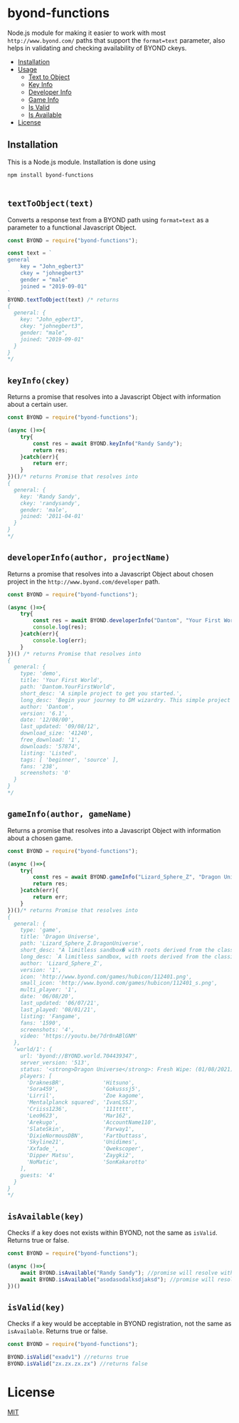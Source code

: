 # byond-functions

Node.js module for making it easier to work with most `http://www.byond.com/` paths that support the `format=text` parameter, also helps in validating and checking availability of BYOND ckeys.

* [Installation](#installation)
* [Usage](#usage)
  * [Text to Object](#texttoobjecttext)
  * [Key Info](#keyinfockey)
  * [Developer Info](#developerinfoauthor-projectname)
  * [Game Info](#gameinfoauthor-gamename)
  * [Is Valid](#isvalidkey)
  * [Is Available](#isavailablekey)
* [License](#license)

## Installation
This is a Node.js module. Installation is done using

`npm install byond-functions`
<br/>
<br/>
## `textToObject(text)`
Converts a response text from a BYOND path using `format=text` as a parameter to a functional Javascript Object.
```javascript
const BYOND = require("byond-functions");

const text = `
general
	key = "John_egbert3"
	ckey = "johnegbert3"
	gender = "male"
	joined = "2019-09-01"
`
BYOND.textToObject(text) /* returns 
{
  general: {
    key: "John_egbert3",
    ckey: "johnegbert3",
    gender: "male",
    joined: "2019-09-01"  
  }
}
*/
```                                           


## `keyInfo(ckey)`
Returns a promise that resolves into a Javascript Object with information about a certain user.
```javascript
const BYOND = require("byond-functions");

(async ()=>{
    try{
        const res = await BYOND.keyInfo("Randy Sandy");
        return res;
    }catch(err){
        return err;
    }
})()/* returns Promise that resolves into
{
  general: {
    key: 'Randy Sandy',
    ckey: 'randysandy',
    gender: 'male',
    joined: '2011-04-01'
  }
}
*/
```   


## `developerInfo(author, projectName)`
Returns a promise that resolves into a Javascript Object about chosen project in the `http://www.byond.com/developer` path.
```javascript
const BYOND = require("byond-functions");

(async ()=>{
    try{
        const res = await BYOND.developerInfo("Dantom", "Your First World");
        console.log(res);
    }catch(err){
        console.log(err);
    }
})() /* returns Promise that resolves into
{
  general: {
    type: 'demo',
    title: 'Your First World',
    path: 'Dantom.YourFirstWorld',
    short_desc: 'A simple project to get you started.',
    long_desc: 'Begin your journey to DM wizardry. This simple project guides you through the first steps of using the Dream Maker compiler to build a multi-player world.<br>\\n<br>\\nThanks to LordAndrew for maintaining the tutorial.',
    author: 'Dantom',
    version: '6.1',
    date: '12/08/00',
    last_updated: '09/08/12',
    download_size: '41240',
    free_download: '1',
    downloads: '57874',
    listing: 'Listed',
    tags: [ 'beginner', 'source' ],
    fans: '238',
    screenshots: '0'
  }
}
*/
```


## `gameInfo(author, gameName)`
Returns a promise that resolves into a Javascript Object with information about a chosen game.
```javascript
const BYOND = require("byond-functions");

(async ()=>{
    try{
        const res = await BYOND.gameInfo("Lizard_Sphere_Z", "Dragon Universe");
        return res;
    }catch(err){
        return err;
    }
})()/* returns Promise that resolves into
{
  general: {
    type: 'game',
    title: 'Dragon Universe',
    path: 'Lizard_Sphere_Z.DragonUniverse',
    short_desc: "A limitless sandbox� with roots derived from the classic hit series: 'Dragon Ball Z'� the game is a blend of high-paced combat and strategic maneuvering.",
    long_desc: `A limitless sandbox, with roots derived from the classic hit series: 'Dragon Ball Z', the game is a blend of high-paced combat and strategic maneuvering. Whether it be ascending to the throne as the first Super Saiyan, calling on the Dragon Balls, or even achieving peak Ultra Instinct, players can freely decide their fate.<br>\\n<br>\\nYou can choose from a dozen of races ranging from Saiyans, Bio-Androids, Humans� and even Demigods. Rise to the challenge, clash with other players in a battle of both skill and builds, inflate your power level through RPG Mechanics, and set the tone for others.<br>\\n<br>\\n<strong>EXCITING 2D ACTION</strong><br>\\nWith the foundation built from simple, easy-to-learn controls and 2D graphics, they build the way for free-flowing and fast-paced combat.<br>\\n<br>\\n<strong>OVER 100 TECHNIQUES</strong><br>\\nFrom iconic techniques like the Kamehameha� to the Hundred Crack Fist, players can rightfully achieve over a centennial number of skills. Melee combat, wrestling throws, Ki-oriented blasts & beams, etc.<br>\\n<br>\\n<strong>PLAY WITH & AGAINST OTHER PLAYERS</strong><br>\\nMay the best man win as you're pitted against players and vie for the; every man competing against another. However, that doesn't mean you can't team up with select others to achieve shared interests.<br>\\n<br>\\n<strong>TRAIN YOUR CHARACTER</strong><br>\\nIncrease your power levels through RPG-like mechanics provided in the game. Higher power levels indicating higher strength. However, that doesn't mean that skill and stat-builds don't play a factor. Experiment with new techniques, new ideas, and carve yourself as one of the best.<br>\\n<br>\\n<strong>EXPERIENCE DRAGON BALL Z</strong><br>\\nWhether Saiyan or Human, the game is inspired purely off of Dragon Ball Z, elements from the show demonstrated in-game.<br>\\n<br>\\nAnd of course, have fun!<br>\\n<br>\\nJoin the discord for more info: <a href=\\"https://discord.gg/pyzgxEY\\">https://discord.gg/pyzgxEY</a><br>\\n<br>\\nLooking for roleplay? Join the RP Discord:<br>\\n<a href=\\"https://discord.gg/dAhXWC4\\">https://discord.gg/dAhXWC4</a><br>\\n<br>\\nNew to the game? Join the official guide server:<br>\\n<a href=\\"https://discord.gg/FFs2P64JbG\\">https://discord.gg/FFs2P64JbG</a><br>\\n<br>\\n<img src=\\"https://cdn.discordapp.com/attachments/762182224971038720/762195754676256768/BEA0fP.png\\" width=\\"600\\" height=\\"500\\"><br>`,
    author: 'Lizard_Sphere_Z',
    version: '1',
    icon: 'http://www.byond.com/games/hubicon/112401.png',
    small_icon: 'http://www.byond.com/games/hubicon/112401_s.png',
    multi_player: '1',
    date: '06/08/20',
    last_updated: '06/07/21',
    last_played: '08/01/21',
    listing: 'Fangame',
    fans: '1590',
    screenshots: '4',
    video: 'https://youtu.be/7dr0nABlGNM'
  },
  'world/1': {
    url: 'byond://BYOND.world.704439347',
    server_version: '513',
    status: '<strong>Dragon Universe</strong>: Fresh Wipe: (01/08/2021)',
    players: [
      'DraknesBR',            'Hitsuno',
      'Sora459',              'Gokusssj5',
      'Lirril',               'Zoe kagome',
      'Mentalplanck squared', 'IvanLSSJ',
      'Criiss1236',           '111tttt',
      'Leo9623',              'Mar162',
      'Arekugo',              'AccountName110',
      'SlateSkin',            'Parway1',
      'DixieNormousDBN',      'Fartbuttass',
      'Skyline21',            'Unidimes',
      'Xxfade_',              'Qwekscoper',
      'Dipper Matsu',         'Zaygki2',
      'NoMatic',              'SonKakarotto'
    ],
    guests: '4'
  }
}
*/
```


## `isAvailable(key)`
Checks if a key does not exists within BYOND, not the same as `isValid`.
Returns true or false.
```javascript
const BYOND = require("byond-functions");

(async ()=>{
    await BYOND.isAvailable("Randy Sandy"); //promise will resolve with false, the key already exists
    await BYOND.isAvailable("asodasodalksdjaksd"); //promise will resolve with true, the key doesnt exist yet
})()
```


## `isValid(key)`
Checks if a key would be acceptable in BYOND registration, not the same as `isAvailable`.
Returns true or false.
```javascript
const BYOND = require("byond-functions");

BYOND.isValid("exadv1") //returns true
BYOND.isValid("zx.zx.zx.zx") //returns false 
```

# License
[MIT](https://opensource.org/licenses/MIT)
